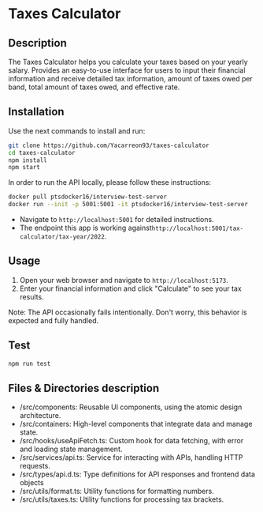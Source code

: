 # Taxes Calculator

## Description

The Taxes Calculator helps you calculate your taxes based on your yearly salary. Provides an easy-to-use interface for users to input their financial information and receive detailed tax information, amount of taxes owed per band, total amount of taxes owed, and effective rate.

## Installation

Use the next commands to install and run:

```bash
git clone https://github.com/Yacarreon93/taxes-calculator
cd taxes-calculator
npm install
npm start
```

In order to run the API locally, please follow these instructions:

```bash
docker pull ptsdocker16/interview-test-server
docker run --init -p 5001:5001 -it ptsdocker16/interview-test-server
```

- Navigate to `http://localhost:5001` for detailed instructions.
- The endpoint this app is working against`http://localhost:5001/tax-calculator/tax-year/2022`.

## Usage

1. Open your web browser and navigate to `http://localhost:5173`.
2. Enter your financial information and click "Calculate" to see your tax results.

Note: The API occasionally fails intentionally. Don't worry, this behavior is expected and fully handled.

## Test

```bash
npm run test
```

## Files & Directories description

- /src/components: Reusable UI components, using the atomic design architecture.
- /src/containers: High-level components that integrate data and manage state.
- /src/hooks/useApiFetch.ts: Custom hook for data fetching, with error and loading state management.
- /src/services/api.ts: Service for interacting with APIs, handling HTTP requests.
- /src/types/api.d.ts: Type definitions for API responses and frontend data objects
- /src/utils/format.ts: Utility functions for formatting numbers.
- /src/utils/taxes.ts: Utility functions for processing tax brackets.

